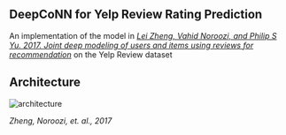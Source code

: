 ## DeepCoNN for Yelp Review Rating Prediction

An implementation of the model in [*Lei Zheng, Vahid Noroozi, and Philip S Yu. 2017. Joint deep modeling of users and items using reviews for recommendation*](https://arxiv.org/abs/1701.04783) 
on the Yelp Review dataset

## Architecture

![architecture](https://github.com/ALEXdotR/DeepCoNN-for-Yelp-Review-Rating-Prediction/assets/72406898/1fa2c75e-05a4-4286-b9b4-c56313d25974)

*Zheng, Noroozi, et. al., 2017*

